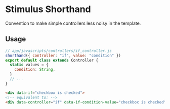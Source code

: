 # Stimulus Shorthand

Convention to make simple controllers less noisy in the template.

## Usage

```js
// app/javascripts/controllers/if_controller.js
shorthand({ controller: "if", value: "condition" })
export default class extends Controller {
  static values = {
    condition: String,
  }
  // ...
}
```

```html
<div data-if="checkbox is checked">
<!-- equivalent to: -->
<div data-controller="if" data-if-condition-value="checkbox is checked">
```
